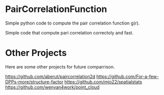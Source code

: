 # PairCorrelationFunction
 Simple python code to compute the pair correlation function g(r).

Simple code that compute pari correlation correctoly and fast.

# Other Projects

Here are some other projects for future comparrison.

https://github.com/aberut/paircorrelation2d
https://github.com/For-a-few-DPPs-more/structure-factor
https://github.com/mjo22/spatialstats
https://github.com/wenyan4work/point_cloud
